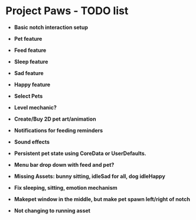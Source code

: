 # Project Paws - TODO list

- **Basic notch interaction setup**
- **Pet feature**
- **Feed feature**
- **Sleep feature**
- **Sad feature**
- **Happy feature**
- **Select Pets**
- **Level mechanic?**
- **Create/Buy 2D pet art/animation**
- **Notifications for feeding reminders**
- **Sound effects**
- **Persistent pet state using CoreData or UserDefaults.**
- **Menu bar drop down with feed and pet?**

- **Missing Assets: bunny sitting, idleSad for all, dog idleHappy**
- **Fix sleeping, sitting, emotion mechanism**
- **Makepet window in the middle, but make pet spawn left/right of notch**
- **Not changing to running asset**
